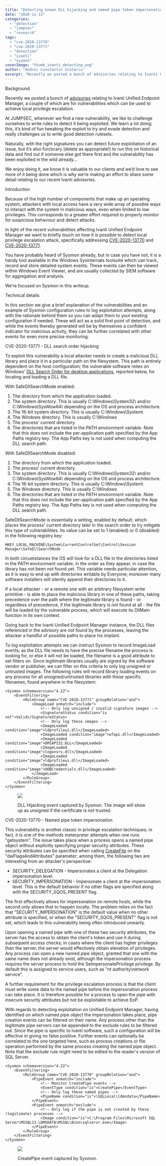 ```yaml
---
title: "Detecting known DLL hijacking and named pipe token impersonation attacks with Sysmon"
date: "2020-11-13"
categories: 
  - "detection"
  - "jumpsec"
  - "research"
tags: 
  - "cve-2020-13770"
  - "cve-2020-13771"
  - "detection"
  - "ivanti"
  - "sysmon"
coverImage: "thumb_ivanti_detecting.png"
author: "Andrei Constantin Scutariu"
excerpt: "Recently we posted a bunch of advisories relating to Ivanti Unified Endpoint Manager, a couple of which are for vulnerabilities which can be used to achieve local privilege escalation. We will give a brief explanation of the vulnerabilities and an example of Sysmon configuration rules to log exploitation attempts, along with the rationale behind them so you can adapt them to your existing configuration if needed."
---
```


Background

Recently we posted a bunch of [advisories](https://labs.jumpsec.com/tag/ivanti/) relating to Ivanti Unified Endpoint Manager, a couple of which are for vulnerabilities which can be used to achieve local privilege escalation.

At JUMPSEC, whenever we find a new vulnerability, we like to challenge ourselves to write rules to detect it being exploited. We learn a lot doing this, it’s kind of fun tweaking the exploit to try and evade detection and really challenges us to write good detection rulesets.

Naturally, with the right signatures you can detect future exploitation of an issue, but it’s also fun/scary (delete as appropriate!) to run this on historical data and find out if someone else got there first and the vulnerability has been exploited in the wild already…

We enjoy doing it, we know it is valuable to our clients and we’d love to see more of it being done which is why we’re making an effort to share some detail relating to our recent Ivanti advisories.

Introduction

Because of the high number of components that make up an operating system, attackers with local access have a very wide array of possible ways to interact with the system in malicious ways, even when limited to low privileges. This corresponds to a greater effort required to properly monitor for suspicious behaviour and detect attacks.

In light of the recent vulnerabilities affecting Ivanti Unified Endpoint Manager we want to briefly touch on how it is possible to detect local privilege escalation attack, specifically addressing [CVE-2020-13770](https://labs.jumpsec.com/advisory-cve-2020-13770-ivanti-uem-named-pipe-token-impersonation/) and [CVE-2020-13771](https://labs.jumpsec.com/advisory-cve-2020-13771-ivanti-uem-dll-hijacking/).

You have probably heard of Sysmon already, but in case you have not, it is a handy tool available in the Windows Sysinternals toolsuite which can track, record and store detailed system events. These events can then be viewed within Windows Event Viewer, and are usually collected by SIEM software for aggregation and analysis.

We’re focused on Sysmon in this writeup.

Technical details

In this section we give a brief explanation of the vulnerabilities and an example of Sysmon configuration rules to log exploitation attempts, along with the rationale behind them so you can adapt them to your existing configuration if needed. These will act as a solid first point of detection, and while the events thereby generated will be by themselves a confident indicator for malicious activity, they can be further correlated with other events for even more precise monitoring.

CVE-2020-13771 - DLL search order hijacking

To exploit this vulnerability a local attacker needs to create a malicious DLL library and place it in a particular path on the filesystem. This path is entirely dependent on the host configuration; the vulnerable software relies on Windows' [DLL Search Order for desktop applications](https://docs.microsoft.com/en-us/windows/win32/dlls/dynamic-link-library-search-order#search-order-for-desktop-applications), reported below, for locating and loading a DLL file.

With SafeDllSearchMode enabled:

1. The directory from which the application loaded.
2. The system directory. This is usually C:\\Windows\\System32\\ and/or C:\\Windows\\SysWow64\\ depending on the OS and process architecture.
3. The 16-bit system directory. This is usually C:\\Windows\\System\\
4. The Windows directory. This is usually C:\\Windows
5. The process' current directory.
6. The directories that are listed in the PATH environment variable. Note that this does not include the per-application path specified by the App Paths registry key. The App Paths key is not used when computing the DLL search path.

With SafeDllSearchMode disabled:

1. The directory from which the application loaded.
2. The process' current directory.
3. The system directory. This is usually C:\\Windows\\System32\\ and/or C:\\Windows\\SysWow64\\ depending on the OS and process architecture.
4. The 16-bit system directory. This is usually C:\\Windows\\System\\
5. The Windows directory. This is usually C:\\Windows
6. The directories that are listed in the PATH environment variable. Note that this does not include the per-application path specified by the App Paths registry key. The App Paths key is not used when computing the DLL search path.

SafeDllSearchMode is essentially a setting, enabled by default, which places the process' current directory later in the search order to try mitigate this type of vulnerabilities. Its value can be set to 1 (enabled) or 0 (disabled) in the following registry key:

```
HKEY_LOCAL_MACHINE\System\CurrentControlSet\Control\Session Manager\SafeDllSearchMode
```

In both circumstances the OS will look for a DLL file in the directories listed in the PATH environment variable, in the order as they appear, in case the library has not been not found yet. This variable needs particular attention, as it is easy to end up with directories writable by Everyone; moreover many software installers will silently append their directories to it.

If a local attacker - or a remote one with an arbitrary filesystem write primitive - is able to place the malicious library in one of these paths, taking precedence over the path where the legitimate library is found - or regardless of precedence, if the legitimate library is not found at all - the file will be loaded by the vulnerable process, which will execute its DllMain function in its own context.

Going back to the Ivanti Unified Endpoint Manager instance, the DLL files referenced in the advisory are not found by the processes, leaving the attacker a handful of possible paths to place his implant.

To log exploitation attempts we can instruct Sysmon to record ImageLoad events; as the DLL file needs to have the precise filename the process is looking for, or else it will not be loaded, the filename is a good attribute to set filters on. Since legitimate libraries usually are signed by the software vendor or publisher, we can filter on this criteria to only log unsigned or untrusted images. The following rules will record library loading events on any process for all unsigned/untrusted libraries with these specific filenames, found anywhere in the filesystem:

```
<Sysmon schemaversion="4.22">
    <EventFiltering>
        <RuleGroup name="CVE-2020-13771" groupRelation="and">
            <ImageLoad onmatch="include">
                <!-- Only log unsigned / invalid signature images -->
                <SignatureStatus condition="is not">Valid</SignatureStatus>
                <!-- Only log these images -->
                <ImageLoaded condition="image">ldprofileui.dll</ImageLoaded>
                <ImageLoaded condition="image">wfapi.dll</ImageLoaded>
                <ImageLoaded condition="image">DMIAPI32.DLL</ImageLoaded>
                <ImageLoaded condition="image">logonsrv.dll</ImageLoaded>
                <ImageLoaded condition="image">ldprofileui.dll</ImageLoaded>
                <ImageLoaded condition="image">OOBCredentials.dll</ImageLoaded>
            </ImageLoad>
        </RuleGroup>
    </EventFiltering>
</Sysmon>
```

<figure>

![](images/17330_dll_hijacking_event-1024x593.png)

<figcaption>

DLL Hijacking event captured by Sysmon. The image will show up as unsigned if the certificate is not trusted.

</figcaption>

</figure>

CVE-2020-13770 - Named pipe token impersonation

This vulnerability is another classic in privilege escalation techniques; in fact, it is one of the methods meterpreter attempts when one runs "getsystem". The issue takes place when a process opens a named pipe object without explicitly specifying proper security attributes. These security attributes can be specified when calling [CreateFile](https://docs.microsoft.com/en-us/windows/win32/api/fileapi/nf-fileapi-createfilea) on the "dwFlagsAndAttributes" parameter; among them, the following two are interesting from an attacker's perspective:

- SECURITY\_DELEGATION - Impersonates a client at the Delegation impersonation level.
- SECURITY\_IMPERSONATION - Impersonate a client at the impersonation level. This is the default behavior if no other flags are specified along with the SECURITY\_SQOS\_PRESENT flag.

The first effectively allows for impersonation on remote hosts, while the second only allows that to happen locally. The problem relies on the fact that "SECURITY\_IMPERSONATION" is the default value when no other attribute is specified, or when the "SECURITY\_SQOS\_PRESENT" flag is not set, which leads to this vulnerability being often introduced unwarily.

Upon opening a named pipe with one of these two security attributes, the server has the access to obtain the client's token and use it during subsequent access checks; in cases where the client has higher privileges than the server, the server would effectively obtain elevation of privileges. Any process can open a new named pipe object, granted that one with the same name does not already exist, although the impersonation process requires the server process to hold the SeImpersonatePrivilege privilege. By default this is assigned to service users, such as "nt authority\\network service".

A further requirement for the privilege escalation process is that the client must write some data to the named pipe before the impersonation process can take place. It is therefore possible for a process to open the pipe with insecure security attributes but not be exploitable to achieve EoP.

With regards to detecting exploitation on Unified Endpoint Manager, having identified on which named pipe object the impersonation takes place, pipe creation events can be filtered on their name. Any process other than the legitimate pipe servers can be appended to the exclude rules to be filtered out. Since the pipe is specific to Ivanti software, such a configuration will be effective in giving no false positive. Further events can optionally be correlated to the one targeted here, such as process creations or file operation performed by the same process creating the named pipe object. Note that the exclude rule might need to be edited to the reader's version of SQL Server.

```
<Sysmon schemaversion="4.22">
    <EventFiltering>
        <RuleGroup name="CVE-2020-13770" groupRelation="and">
            <PipeEvent onmatch="include">
                <!-- Monitor CreatePipe events -->
                <EventType condition="is">CreatePipe</EventType>
                <!-- Only log these named pipes -->
                <PipeName condition="is">\SQLLocal\ldmsdata</PipeName>
            </PipeEvent>
            <PipeEvent onmatch="exclude">
                <!-- Only log if the pipe is not created by these (legitimate) processes -->
                <Image condition="is">C:\Program Files\Microsoft SQL Server\MSSQL13.LDMSDATA\MSSQL\Binn\sqlservr.exe</Image>
            </PipeEvent>
        </RuleGroup>
    </EventFiltering>
</Sysmon>
```

<figure>

![](images/17330_named_pipe-1024x609.png)

<figcaption>

CreatePipe event captured by Sysmon.

</figcaption>

</figure>
